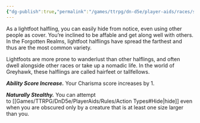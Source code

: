 ```yaml
---
{"dg-publish":true,"permalink":"/games/ttrpg/dn-d5e/player-aids/races/sub-races/halfling-subrace-lightfoot/","tags":["TTRPG/DND/5e","Races"],"noteIcon":""}
---
```



As a lightfoot halfling, you can easily hide from notice, even using other people as cover. You’re inclined to be affable and get along well with others. In the Forgotten Realms, lightfoot halflings have spread the farthest and thus are the most common variety.

Lightfoots are more prone to wanderlust than other halflings, and often dwell alongside other races or take up a nomadic life. In the world of Greyhawk, these halflings are called hairfeet or tallfellows.

_**Ability Score Increase.**_ Your Charisma score increases by 1.

_**Naturally Stealthy.**_ You can attempt to [[Games/TTRPG/DnD5e/PlayerAids/Rules/Action Types#Hide\|hide]] even when you are obscured only by a creature that is at least one size larger than you.